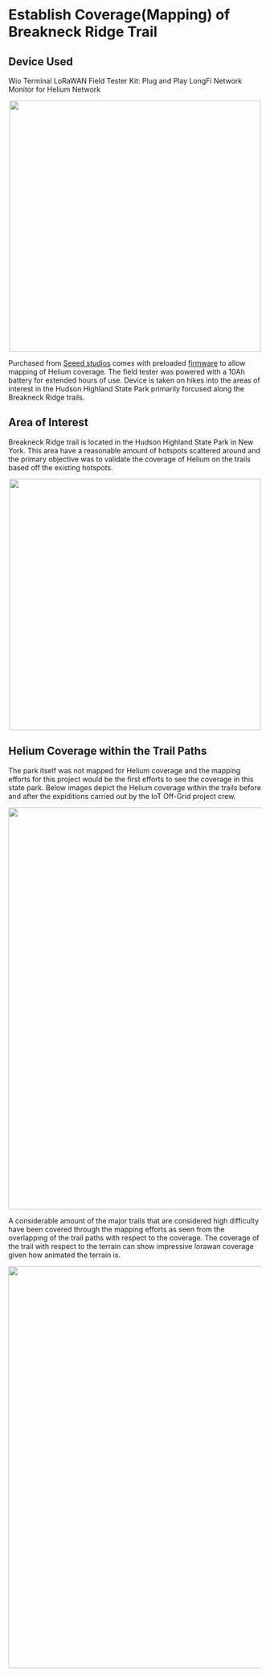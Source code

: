 # Establish Coverage(Mapping) of Breakneck Ridge Trail

## Device Used

Wio Terminal LoRaWAN Field Tester Kit: Plug and Play LongFi Network Monitor for Helium Network
<br>
<p align="center" >
<img src="https://user-images.githubusercontent.com/99907934/180664136-29233036-0b12-43e4-b09e-a85360d0296a.png" width="500"/>
</p>

Purchased from [Seeed studios](https://www.seeedstudio.com/WioField-Tester-Kit-p-5282.html?queryID=9791702fc87a7be285959c783545d776&objectID=5282&indexName=bazaar_retailer_products) comes with preloaded [firmware](https://github.com/disk91/WioLoRaWANFieldTester/) to allow mapping of Helium coverage. The field tester was powered with a 10Ah battery for extended hours of use. Device is taken on hikes into the areas of interest in the Hudson Highland State Park primarily forcused along the Breakneck Ridge trails.

## Area of Interest

Breakneck Ridge trail is located in the Hudson Highland State Park in New York. This area have a reasonable amount of hotspots scattered around and the primary objective was to validate the coverage of Helium on the trails based off the existing hotspots.
<p align="center" >
<img src="https://user-images.githubusercontent.com/99907934/180665358-249b1171-47a2-4dd3-8701-a8b084e88f00.png" width="500"/>
</p>

## Helium Coverage within the Trail Paths
The park itself was not mapped for Helium coverage and the mapping efforts for this project would be the first efforts to see the coverage in this state park. Below images depict the Helium coverage within the trails before and after the expiditions carried out by the IoT Off-Grid project crew.
<p align="center" >
<img src="https://user-images.githubusercontent.com/99907934/180665854-c0f55796-cc94-407e-a470-9edeb8d4790c.png" width="800"/>
</p>

A considerable amount of the major trails that are considered high difficulty have been covered through the mapping efforts as seen from the overlapping of the trail paths with respect to the coverage. The coverage of the trail with respect to the terrain can show impressive lorawan coverage given how animated the terrain is. 
<p align="center" >
<img src="https://user-images.githubusercontent.com/99907934/180672178-d91df94e-2f96-4975-876c-281b5464a7a6.png" width="800"/>
</p>


